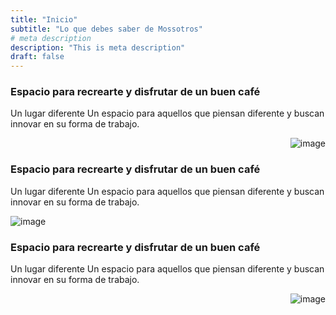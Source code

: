 ```yaml
---
title: "Inicio"
subtitle: "Lo que debes saber de Mossotros"
# meta description
description: "This is meta description"
draft: false
---
```



### Espacio para recrearte y disfrutar de un buen café
Un lugar diferente
Un espacio para aquellos que piensan diferente y buscan innovar en su forma de trabajo.

<div align="right" style="width: 100%; margin: 0 auto;">

![image](../images/logo.png)
</div>

### Espacio para recrearte y disfrutar de un buen café
Un lugar diferente
Un espacio para aquellos que piensan diferente y buscan innovar en su forma de trabajo.

<div align="left" style="width: 100%; margin: 0 auto;">

![image](../images/logo.png)
</div>


### Espacio para recrearte y disfrutar de un buen café
Un lugar diferente
Un espacio para aquellos que piensan diferente y buscan innovar en su forma de trabajo.

<div align="right" style="width: 100%; margin: 0 auto;">

![image](../images/logo.png)
</div>
